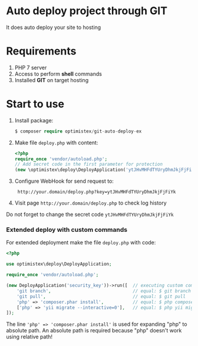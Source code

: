 Auto deploy project through GIT
===========

It does auto deploy your site to hosting

# Requirements

1. PHP 7 server 
2. Access to perform **shell** commands
3. Installed **GIT** on target hosting

# Start to use

1. Install package:
    ```php
    $ composer require optimistex/git-auto-deploy-ex
    ```
         
2. Make file ``deploy.php`` with content:
    ```php
    <?php
    require_once 'vendor/autoload.php';
    // Add secret code in the first parameter for protection
    (new \optimistex\deploy\DeployApplication('ytJHvMHFdTYUryDhmJkjFjFiYk'))->run();
    ```

3. Configure WebHook for send request to:

        http://your.domain/deploy.php?key=ytJHvMHFdTYUryDhmJkjFjFiYk
        
4. Visit page ``http://your.domain/deploy.php`` to check log history        
        
Do not forget to change the secret code ``ytJHvMHFdTYUryDhmJkjFjFiYk``
         
### Extended deploy with custom commands

For extended deployment make the file ``deploy.php`` with code:

```php
<?php

use optimistex\deploy\DeployApplication;

require_once 'vendor/autoload.php';

(new DeployApplication('security_key'))->run([  // executing custom commands
    'git branch',                               // equal: $ git branch
    'git pull',                                 // equal: $ git pull
    'php' => 'composer.phar install',           // equal: $ php composer.phar install
    ['php' => 'yii migrate --interactive=0'],   // equal: $ php yii migrate --interactive=0
]);
```

The line ``'php' => 'composer.phar install'`` is used for expanding "php" to absolute path. 
An absolute path is required because "php" doesn't work using relative path!
